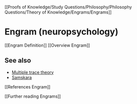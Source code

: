 
[[Proofs of Knowledge/Study Questions/Philosophy/Philosophy Questions/Theory of Knowledge/Engrams/Engrams]]

# Engram (neuropsychology)


[[Engram Definition]]
[[Overview Engram]]

## See also

- [Multiple trace theory](/wiki/Multiple_trace_theory "Multiple trace theory")
- [Samskara](/wiki/Samskara_(Indian_philosophy) "Samskara (Indian philosophy)")

[[References Engram]]

[[Further reading Engrams]]
